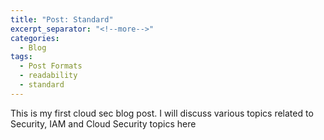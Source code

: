 ```yaml
---
title: "Post: Standard"
excerpt_separator: "<!--more-->"
categories:
  - Blog
tags:
  - Post Formats
  - readability
  - standard
---
```


This is my first cloud sec blog post. I will discuss various topics related to Security, IAM and Cloud Security topics here
